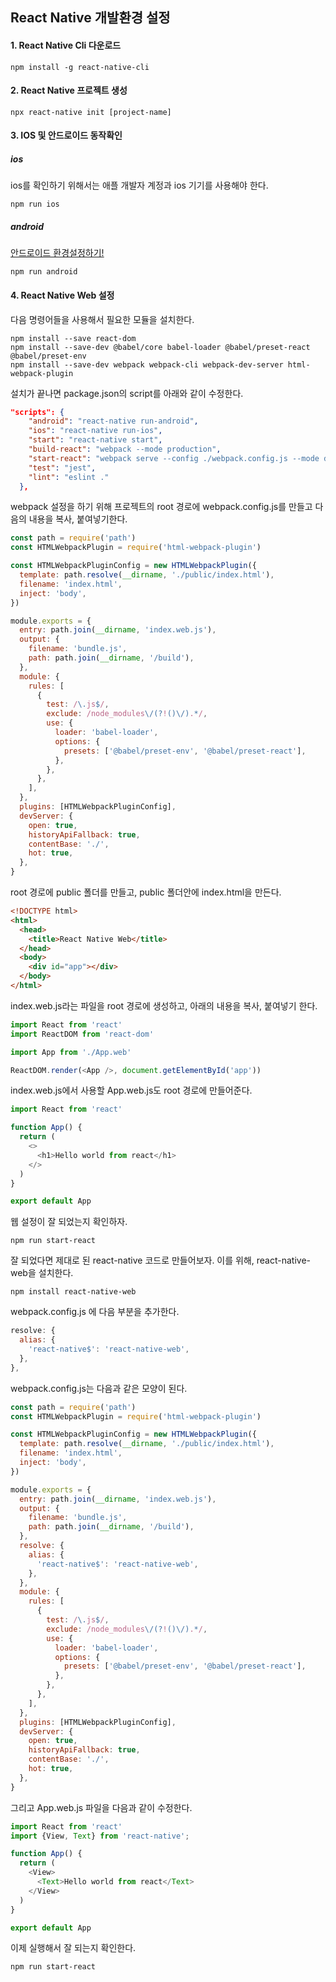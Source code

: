 ## React Native 개발환경 설정
#### 1. React Native Cli 다운로드
```shell
npm install -g react-native-cli
```
#### 2. React Native 프로젝트 생성
```shell
npx react-native init [project-name]
```
#### 3. IOS 및 안드로이드 동작확인
##### ios
ios를 확인하기 위해서는 애플 개발자 계정과 ios 기기를 사용해야 한다.
```shell
npm run ios
```

##### android
<a href="https://reactnative.dev/docs/environment-setup">안드로이드 환경설정하기!</a>
```shell
npm run android
```

#### 4. React Native Web 설정
다음 명령어들을 사용해서 필요한 모듈을 설치한다.
```shell
npm install --save react-dom
npm install --save-dev @babel/core babel-loader @babel/preset-react @babel/preset-env
npm install --save-dev webpack webpack-cli webpack-dev-server html-webpack-plugin
```

설치가 끝나면 package.json의 script를 아래와 같이 수정한다.
```json
"scripts": {
    "android": "react-native run-android",
    "ios": "react-native run-ios",
    "start": "react-native start",
    "build-react": "webpack --mode production",
    "start-react": "webpack serve --config ./webpack.config.js --mode development",
    "test": "jest",
    "lint": "eslint ."
  },
```

webpack 설정을 하기 위해 프로젝트의 root 경로에 webpack.config.js를 만들고 다음의 내용을 복사, 붙여넣기한다.
```js
const path = require('path')
const HTMLWebpackPlugin = require('html-webpack-plugin')

const HTMLWebpackPluginConfig = new HTMLWebpackPlugin({
  template: path.resolve(__dirname, './public/index.html'),
  filename: 'index.html',
  inject: 'body',
})

module.exports = {
  entry: path.join(__dirname, 'index.web.js'),
  output: {
    filename: 'bundle.js',
    path: path.join(__dirname, '/build'),
  },
  module: {
    rules: [
      {
        test: /\.js$/,
        exclude: /node_modules\/(?!()\/).*/,
        use: {
          loader: 'babel-loader',
          options: {
            presets: ['@babel/preset-env', '@babel/preset-react'],
          },
        },
      },
    ],
  },
  plugins: [HTMLWebpackPluginConfig],
  devServer: {
  	open: true,
    historyApiFallback: true,
    contentBase: './',
    hot: true,
  },
}
```
root 경로에 public 폴더를 만들고, public 폴더안에 index.html을 만든다.
```html
<!DOCTYPE html>
<html>
  <head>
    <title>React Native Web</title>
  </head>
  <body>
    <div id="app"></div>
  </body>
</html>
```

index.web.js라는 파일을 root 경로에 생성하고, 아래의 내용을 복사, 붙여넣기 한다.
```js
import React from 'react'
import ReactDOM from 'react-dom'

import App from './App.web'

ReactDOM.render(<App />, document.getElementById('app'))
```
index.web.js에서 사용할 App.web.js도 root 경로에 만들어준다.
```js
import React from 'react'

function App() {
  return (
    <>
      <h1>Hello world from react</h1>
    </>
  )
}

export default App
```

웹 설정이 잘 되었는지 확인하자.
```shell
npm run start-react
```
잘 되었다면 제대로 된 react-native 코드로 만들어보자. 이를 위해, react-native-web을 설치한다.
```shell
npm install react-native-web
```

webpack.config.js 에 다음 부분을 추가한다.
```js
resolve: {
  alias: {
    'react-native$': 'react-native-web',
  },
},
```

webpack.config.js는 다음과 같은 모양이 된다.
```js
const path = require('path')
const HTMLWebpackPlugin = require('html-webpack-plugin')

const HTMLWebpackPluginConfig = new HTMLWebpackPlugin({
  template: path.resolve(__dirname, './public/index.html'),
  filename: 'index.html',
  inject: 'body',
})

module.exports = {
  entry: path.join(__dirname, 'index.web.js'),
  output: {
    filename: 'bundle.js',
    path: path.join(__dirname, '/build'),
  },
  resolve: {
    alias: {
      'react-native$': 'react-native-web',
    },
  },
  module: {
    rules: [
      {
        test: /\.js$/,
        exclude: /node_modules\/(?!()\/).*/,
        use: {
          loader: 'babel-loader',
          options: {
            presets: ['@babel/preset-env', '@babel/preset-react'],
          },
        },
      },
    ],
  },
  plugins: [HTMLWebpackPluginConfig],
  devServer: {
    open: true,
    historyApiFallback: true,
    contentBase: './',
    hot: true,
  },
}
```

그리고 App.web.js 파일을 다음과 같이 수정한다.
```js
import React from 'react'
import {View, Text} from 'react-native';

function App() {
  return (
    <View>
      <Text>Hello world from react</Text>
    </View>
  )
}

export default App
```

이제 실행해서 잘 되는지 확인한다.
```shell
npm run start-react
```